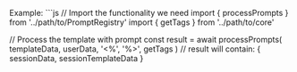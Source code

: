 Example: ```js
// Import the functionality we need
import { processPrompts } from '../path/to/PromptRegistry'
import { getTags } from '../path/to/core'

// Process the template with prompt
const result = await processPrompts(
  templateData,
  userData,
  '<%',
  '%>',
  getTags
)
// result will contain: { sessionData, sessionTemplateData }
```
